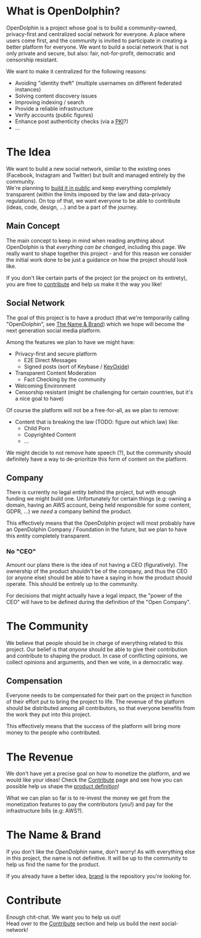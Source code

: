 # What is OpenDolphin?

OpenDolphin is a project whose goal is to build a community-owned, privacy-first and centralized social network for everyone. 
A place where users come first, and the community is invited to participate in creating a better platform for everyone.
We want to build a social network that is not only private and secure, but also: fair, not-for-profit, democratic and censorship resistant.
  

We want to make it centralized for the following reasons:
- Avoiding "identity theft" (multiple usernames on different federated instances)
- Solving content discovery issues
- Improving indexing / search
- Provide a reliable infrastructure
- Verify accounts (public figures)
- Enhance post authenticity checks (via a [PKI](https://en.wikipedia.org/wiki/Public_key_infrastructure)?)
- ...

# The Idea

We want to build a new social network, similar to the existing ones (Facebook, Instagram and Twitter) but
built and managed entirely by the community.  
We're planning to [build it in public](https://www.failory.com/blog/building-in-public) and keep everything 
completely transparent (within the limits imposed by the law and data-privacy regulations). On top of that,
we want everyone to be able to contribute (ideas, code, design, ...) and be a part of the journey.

## Main Concept

The main concept to keep in mind when reading anything about OpenDolphin is that _everything can be changed_, including this
page. We really want to shape together this project - and for this reason we consider the initial work done to be just a 
guidance on how the project should look like.  
  
If you don't like certain parts of the project (or the project on its entirety), you are free to [contribute](#contribute)
and help us make it the way you like!

## Social Network

The goal of this project is to have a product (that we're temporarily calling "OpenDolphin", see [The Name & Brand](#the-name--brand)) 
which we hope will become the next generation social media platform.

Among the features we plan to have we might have:

- Privacy-first and secure platform
    - E2E Direct Messages
    - Signed posts (sort of Keybase / [KeyOxide](https://keyoxide.org/)) 
- Transparent Content Moderation
    - Fact Checking by the community
- Welcoming Environment
- Censorship resistant (might be challenging for certain countries, but it's a nice goal to have)

Of course the platform will not be a free-for-all, as we plan to remove:

- Content that is breaking the law (TODO: figure out which law) like:
    - Child Porn
    - Copyrighted Content
    - ...

We might decide to not remove hate speech (?), but the community should definitely have a way to
de-prioritize this form of content on the platform. 

## Company

There is currently no legal entity behind the project, but with enough funding we might build one. 
Unfortunately for certain things (e.g: owning a domain, having an AWS account, being held responsible for some content, GDPR, ...)
we _need_ a company behind the product.  
  
This effectively means that the OpenDolphin project will most probably have an OpenDolphin Company / Foundation in the future,
but we plan to have this entity completely transparent.

### No "CEO"

Amount our plans there is the idea of not having a CEO (figuratively). The ownership of the product shouldn't be of the company, and
thus the CEO (or anyone else) should be able to have a saying in how the product should operate. This should be entirely up to the community.  
  
For decisions that might actually have a legal impact, the "power of the CEO" will have to be defined during the definition of the "Open Company".

# The Community

We believe that people should be in charge of everything related to this project. 
Our belief is that _anyone_ should be able to give their contribution and contribute to shaping the product.
In case of conflicting opinions, we collect opinions and arguments, and then we vote, in a democratic way.

## Compensation

Everyone needs to be compensated for their part on the project in function of their effort put to bring the project to life.
The revenue of the platform should be distributed among all contributors, so that everyone benefits from the work they put into this project.
  
This effectively means that the success of the platform will bring more money to the people who contributed.

# The Revenue

We don't have yet a precise goal on how to monetize the platform, and we would like your ideas!
Check the [Contribute](/contribute) page and see how you can possible help us shape the [product definition](https://github.com/OpenDolphin/product-definition/)!  
  
What we can plan so far is to re-invest the money we get from the monetization features to
pay the contributors (you!) and pay for the infrastructure bills (e.g: AWS?).


# The Name & Brand

If you don't like the _OpenDolphin_ name, don't worry! As with everything else in this project, the name
is not definitive. It will be up to the community to help us find the name for the product.  
  
If you already have a better idea, [brand](https://github.com/OpenDolphin/brand) is the repository you're looking for.

# Contribute

Enough chit-chat. We want you to help us out!  
Head over to the [Contribute](/contribute) section and help us build the next social-network!
